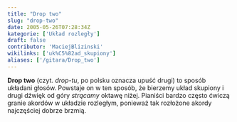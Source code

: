 ```yaml
---
title: "Drop two"
slug: "drop-two"
date: 2005-05-26T07:28:34Z
kategorie: ['Układ rozległy']
draft: false
contributor: 'MaciejBlizinski'
wikilinks: ['uk%C5%82ad_skupiony']
aliases: ['/gitara/Drop_two']
---
```

**Drop two** (czyt. *drop-tu*, po polsku oznacza upuść drugi) to sposób
układani głosów. Powstaje on w ten sposób, że bierzemy układ
skupiony<!-- link nie odnosił się do niczego: 'Drop two' ('content/parked/tabele-chwytow/uklad-rozlegly/Drop_two.md') links to 'układ_skupiony' ('content/parked/tabele-chwytow/uklad-rozlegly/układ_skupiony.md') and that does not exist --> i drugi dźwięk od góry *strącamy*
oktawę niżej. Pianiści bardzo często ćwiczą granie akordów w układzie
rozległym, ponieważ tak rozłożone akordy najczęściej dobrze brzmią.

